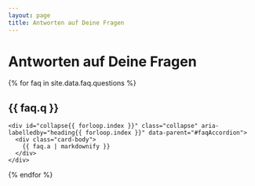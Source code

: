 ```yaml
---
layout: page
title: Antworten auf Deine Fragen
---
```

# Antworten auf Deine Fragen
<div class="accordion text-dark" id="faqAccordion">
  {% for faq in site.data.faq.questions %}
  <div class="card">
    <div class="card-header" id="heading{{ forloop.index }}">
      <h2 id="{{ faq.q | slugify }}"  class="mb-0">
        <a class="btn btn-link btn-block text-left" data-toggle="collapse" data-target="#collapse{{ forloop.index }}" aria-expanded="true" aria-controls="collapse{{ forloop.index }}">
          {{ faq.q }}
        </a>
      </h2>
    </div>

    <div id="collapse{{ forloop.index }}" class="collapse" aria-labelledby="heading{{ forloop.index }}" data-parent="#faqAccordion">
      <div class="card-body">
        {{ faq.a | markdownify }}
      </div>
    </div>
  </div>
  {% endfor %}
</div>
